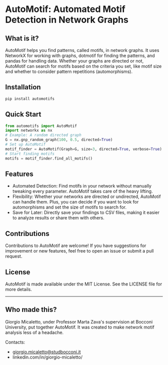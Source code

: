 # AutoMotif: Automated Motif Detection in Network Graphs
## What is it?
AutoMotif helps you find patterns, called motifs, in network graphs. It uses NetworkX for working with graphs, dotmotif for finding the patterns, and pandas for handling data. Whether your graphs are directed or not, AutoMotif can search for motifs based on the criteria you set, like motif size and whether to consider pattern repetitions (automorphisms).

## Installation

```bash
pip install automotifs
```
## Quick Start
```python
from automotifs import AutoMotif
import networkx as nx
# Example: A random directed graph
G = nx.gnp_random_graph(100, 0.5, directed=True)
# Set up AutoMotif
motif_finder = AutoMotif(Graph=G, size=3, directed=True, verbose=True)
# Start finding motifs
motifs = motif_finder.find_all_motifs()
```
## Features
- Automated Detection: Find motifs in your network without manually tweaking every parameter. AutoMotif takes care of the heavy lifting.
- Flexibility: Whether your networks are directed or undirected, AutoMotif can handle them. Plus, you can decide if you want to look for automorphisms and set the size of motifs to search for.
- Save for Later: Directly save your findings to CSV files, making it easier to analyze results or share them with others.
## Contributions
Contributions to AutoMotif are welcome! If you have suggestions for improvement or new features, feel free to open an issue or submit a pull request.
## License
AutoMotif is made available under the MIT License. See the LICENSE file for more details.
***
## Who made this? 
Giorgio Micaletto, under Professor Marta Zava's supervision at Bocconi University, put together AutoMotif. It was created to make network motif analysis less of a headache.

Contacts:
- giorgio.micaletto@studbocconi.it
- linkedin.com/in/giorgio-micaletto/
